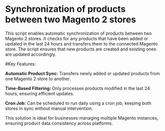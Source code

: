 # Synchronization of products between two Magento 2 stores

This script enables automatic synchronization of products between two Magento 2 stores. It checks for any products that have been added or updated in the last 24 hours and transfers them to the connected Magento store. The script ensures that new products are created and existing ones are updated accordingly.


#Key Features:

<strong>Automatic Product Sync:</strong> Transfers newly added or updated products from one Magento 2 store to another. <br>

<strong>Time-Based Filtering: </strong> Only processes products modified in the last 24 hours, ensuring efficient updates. <br>

<strong>Cron Job:</strong> Can be scheduled to run daily using a cron job, keeping both stores in sync without manual intervention. <br>

This solution is ideal for businesses managing multiple Magento instances, ensuring product data consistency across platforms.
